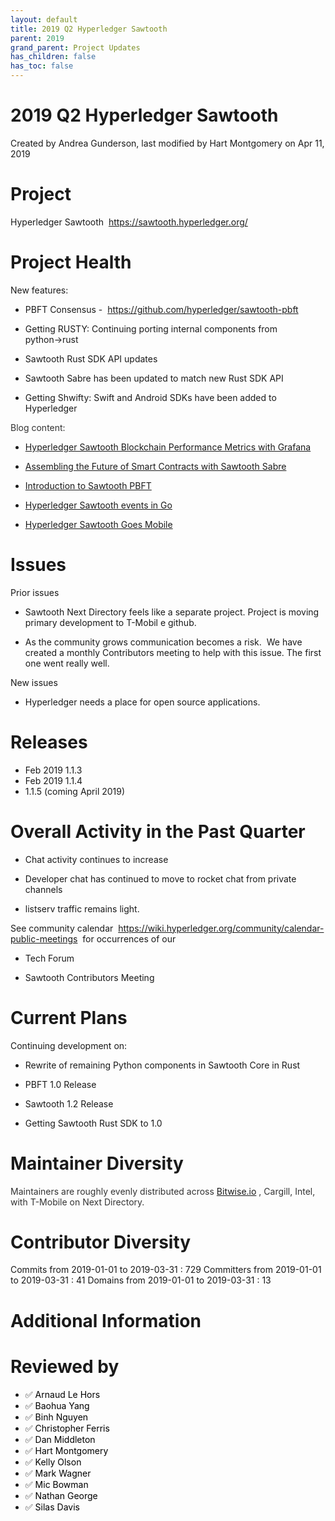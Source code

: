 ```yaml
---
layout: default
title: 2019 Q2 Hyperledger Sawtooth
parent: 2019
grand_parent: Project Updates
has_children: false
has_toc: false
---
```


# 2019 Q2 Hyperledger Sawtooth

Created by Andrea Gunderson, last modified by Hart Montgomery on Apr 11, 2019

# Project

Hyperledger Sawtooth 
<a href="https://sawtooth.hyperledger.org/" class="external-link" rel="nofollow">https://sawtooth.hyperledger.org/</a>

# Project Health

New features:

-   PBFT Consensus - 
<a href="https://github.com/hyperledger/sawtooth-pbft" class="external-link" rel="nofollow" title="https://github.com/hyperledger/sawtooth-pbft">https://github.com/hyperledger/sawtooth-pbft</a>

-   Getting RUSTY: Continuing porting internal components from
python→rust

-   Sawtooth Rust SDK API updates

-   Sawtooth Sabre has been updated to match new Rust SDK API

-   Getting Shwifty: Swift and Android SDKs have been added to
Hyperledger

<span style="color: rgb(51,51,51);">Blog content: </span>

-   <a href="https://www.hyperledger.org/blog/2019/01/25/hyperledger-sawtooth-blockchain-performance-metrics-with-grafana" class="external-link" rel="nofollow">Hyperledger Sawtooth Blockchain
Performance Metrics with Grafana</a>

-   <a href="https://www.hyperledger.org/blog/2019/02/08/assembling-the-future-of-smart-contracts-with-sawtooth-sabre" class="external-link" rel="nofollow">Assembling the Future of Smart
Contracts with Sawtooth Sabre</a>

-   <a href="https://www.hyperledger.org/blog/2019/02/13/introduction-to-sawtooth-pbft" class="external-link" rel="nofollow">Introduction to Sawtooth PBFT</a>

-   <a href="https://www.hyperledger.org/blog/2019/02/19/hyperledger-sawtooth-events-in-go-2" class="external-link" rel="nofollow">Hyperledger Sawtooth events in
Go</a>

-   <a href="https://www.hyperledger.org/blog/2019/03/13/74658" class="external-link" rel="nofollow">Hyperledger Sawtooth Goes
Mobile</a>

# Issues

Prior issues

-   Sawtooth Next Directory feels like a separate project. Project is
moving primary development to T-Mobil e github.

-   As the community grows communication becomes a risk.  We have
created a monthly Contributors meeting to help with this issue. The
first one went really well.

New issues

-   Hyperledger needs a place for open source applications.

# Releases

-   Feb 2019 1.1.3 
-   Feb 2019 1.1.4
-   1.1.5 (coming April 2019)

# Overall Activity in the Past Quarter

-   Chat activity continues to increase

-   Developer chat has continued to move to rocket chat from private
channels

-   listserv traffic remains light.

See community calendar  <a href="https://wiki.hyperledger.org/community/calendar-public-meetings" class="urlextern" rel="nofollow" title="https://wiki.hyperledger.org/community/calendar-public-meetings">https://wiki.hyperledger.org/community/calendar-public-meetings</a>
 for occurrences of our

-   Tech Forum

-   Sawtooth Contributors Meeting

# Current Plans

Continuing development on:

-   Rewrite of remaining Python components in Sawtooth Core in Rust

-   PBFT 1.0 Release

-   Sawtooth 1.2 Release

-   Getting Sawtooth Rust SDK to 1.0

# Maintainer Diversity

<span style="color: rgb(51,51,51);">Maintainers are roughly evenly
distributed across <a href="http://Bitwise.io" class="external-link" rel="nofollow">Bitwise.io</a> , Cargill, Intel, with T-Mobile on Next
Directory. </span>

# Contributor Diversity

Commits from 2019-01-01 to 2019-03-31 : 729
Committers from 2019-01-01 to 2019-03-31 : 41
Domains from 2019-01-01 to 2019-03-31 : 13

# Additional Information



# Reviewed by
-   ✅ <span style="color: rgb(0,0,0);">Arnaud Le Hors </span>
-   ✅ <span style="color: rgb(0,0,0);"> <span style="color: rgb(0,0,0);">Baohua Yang </span> </span>
-   ✅ <span style="color: rgb(0,0,0);"> <span style="color: rgb(0,0,0);"> <span style="color: rgb(0,0,0);">Binh
Nguyen </span> </span> </span>
-   ✅ <span style="color: rgb(0,0,0);"> <span style="color: rgb(0,0,0);"> <span style="color: rgb(0,0,0);">Christopher Ferris </span> </span></span>
-   ✅ <span style="color: rgb(0,0,0);"> <span style="color: rgb(0,0,0);"> <span style="color: rgb(0,0,0);"> <span style="color: rgb(0,0,0);">Dan Middleton </span> </span> </span></span>
-   ✅ <span style="color: rgb(0,0,0);"> <span style="color: rgb(0,0,0);"> <span style="color: rgb(0,0,0);"> <span style="color: rgb(0,0,0);"> <span style="color: rgb(0,0,0);">Hart
Montgomery </span> </span> </span> </span> </span>
-   ✅ <span style="color: rgb(0,0,0);"> <span style="color: rgb(0,0,0);"> <span style="color: rgb(0,0,0);"> <span style="color: rgb(0,0,0);"> <span style="color: rgb(0,0,0);"> <span style="color: rgb(0,0,0);">Kelly Olson </span> </span> </span></span> </span> </span>
-   ✅ <span style="color: rgb(0,0,0);"> <span style="color: rgb(0,0,0);"> <span style="color: rgb(0,0,0);"> <span style="color: rgb(0,0,0);"> <span style="color: rgb(0,0,0);"> <span style="color: rgb(0,0,0);"> <span style="color: rgb(0,0,0);">Mark
Wagner </span> </span> </span> </span> </span> </span> </span>
-   ✅ <span style="color: rgb(0,0,0);"> <span style="color: rgb(0,0,0);"> <span style="color: rgb(0,0,0);"> <span style="color: rgb(0,0,0);"> <span style="color: rgb(0,0,0);"> <span style="color: rgb(0,0,0);"> <span style="color: rgb(0,0,0);"> <span style="color: rgb(0,0,0);">Mic Bowman </span> </span> </span></span> </span> </span> </span> </span>
-   ✅ <span style="color: rgb(0,0,0);"> <span style="color: rgb(0,0,0);"> <span style="color: rgb(0,0,0);"> <span style="color: rgb(0,0,0);"> <span style="color: rgb(0,0,0);"> <span style="color: rgb(0,0,0);"> <span style="color: rgb(0,0,0);"> <span style="color: rgb(0,0,0);">Nathan George </span> </span> </span></span> </span> </span> </span> </span>
-   ✅ <span style="color: rgb(0,0,0);"> <span style="color: rgb(0,0,0);"> <span style="color: rgb(0,0,0);"> <span style="color: rgb(0,0,0);"> <span style="color: rgb(0,0,0);"> <span style="color: rgb(0,0,0);"> <span style="color: rgb(0,0,0);"> <span style="color: rgb(0,0,0);">Silas Davis </span> </span> </span></span> </span> </span> </span> </span>






